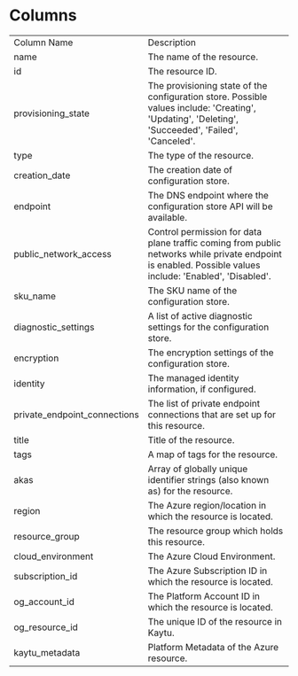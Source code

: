 # Columns  

<table>
	<tr><td>Column Name</td><td>Description</td></tr>
	<tr><td>name</td><td>The name of the resource.</td></tr>
	<tr><td>id</td><td>The resource ID.</td></tr>
	<tr><td>provisioning_state</td><td>The provisioning state of the configuration store. Possible values include: &#39;Creating&#39;, &#39;Updating&#39;, &#39;Deleting&#39;, &#39;Succeeded&#39;, &#39;Failed&#39;, &#39;Canceled&#39;.</td></tr>
	<tr><td>type</td><td>The type of the resource.</td></tr>
	<tr><td>creation_date</td><td>The creation date of configuration store.</td></tr>
	<tr><td>endpoint</td><td>The DNS endpoint where the configuration store API will be available.</td></tr>
	<tr><td>public_network_access</td><td>Control permission for data plane traffic coming from public networks while private endpoint is enabled. Possible values include: &#39;Enabled&#39;, &#39;Disabled&#39;.</td></tr>
	<tr><td>sku_name</td><td>The SKU name of the configuration store.</td></tr>
	<tr><td>diagnostic_settings</td><td>A list of active diagnostic settings for the configuration store.</td></tr>
	<tr><td>encryption</td><td>The encryption settings of the configuration store.</td></tr>
	<tr><td>identity</td><td>The managed identity information, if configured.</td></tr>
	<tr><td>private_endpoint_connections</td><td>The list of private endpoint connections that are set up for this resource.</td></tr>
	<tr><td>title</td><td>Title of the resource.</td></tr>
	<tr><td>tags</td><td>A map of tags for the resource.</td></tr>
	<tr><td>akas</td><td>Array of globally unique identifier strings (also known as) for the resource.</td></tr>
	<tr><td>region</td><td>The Azure region/location in which the resource is located.</td></tr>
	<tr><td>resource_group</td><td>The resource group which holds this resource.</td></tr>
	<tr><td>cloud_environment</td><td>The Azure Cloud Environment.</td></tr>
	<tr><td>subscription_id</td><td>The Azure Subscription ID in which the resource is located.</td></tr>
	<tr><td>og_account_id</td><td>The Platform Account ID in which the resource is located.</td></tr>
	<tr><td>og_resource_id</td><td>The unique ID of the resource in Kaytu.</td></tr>
	<tr><td>kaytu_metadata</td><td>Platform Metadata of the Azure resource.</td></tr>
</table>